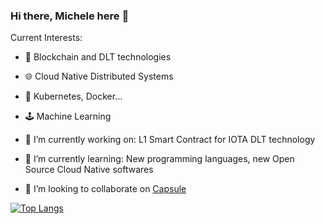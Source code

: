 ### Hi there, Michele here 👋

Current Interests:
- 🧩 Blockchain and DLT technologies
- 🌐 Cloud Native Distributed Systems
- 🔌 Kubernetes, Docker...
- 🕹️ Machine Learning

- 🔭 I’m currently working on: L1 Smart Contract for IOTA DLT technology 
- 🌱 I’m currently learning: New programming languages, new Open Source Cloud Native softwares
- 👯 I’m looking to collaborate on [Capsule](https://github.com/clastix/capsule)

[![Top Langs](https://github-readme-stats.vercel.app/api/top-langs/?username=mastrogiovanni&layout=compact&exclude_repo=corso_data_science,advent-of-code-2019,MiniFold)](https://github.com/anuraghazra/github-readme-stats)

